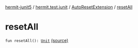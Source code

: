 [hermit-junit5](../../index.md) / [hermit.test.junit](../index.md) / [AutoResetExtension](index.md) / [resetAll](./reset-all.md)

# resetAll

`fun resetAll(): `[`Unit`](https://kotlinlang.org/api/latest/jvm/stdlib/kotlin/-unit/index.html) [(source)](https://github.com/RBusarow/AutoReset/tree/master/hermit-junit5/src/main/kotlin/hermit/test/junit/AutoReset.kt#L61)